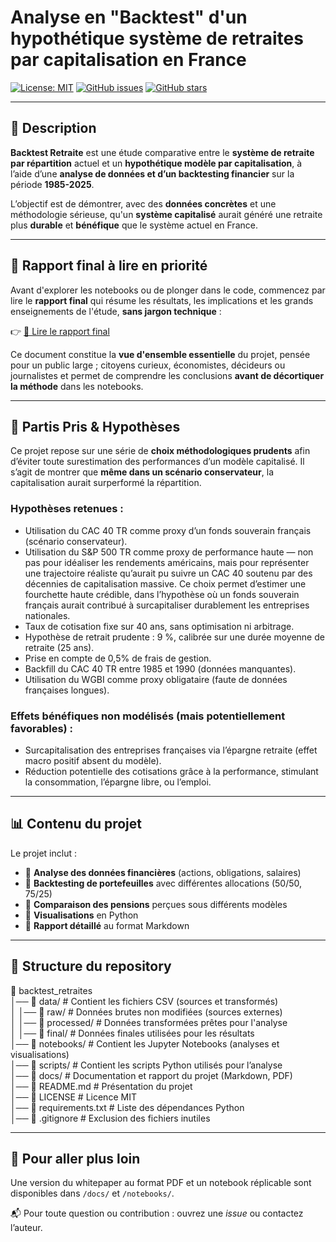 # Analyse en "Backtest" d'un hypothétique système de retraites par capitalisation en France

[![License: MIT](https://img.shields.io/badge/License-MIT-green.svg)](LICENSE)
[![GitHub issues](https://img.shields.io/github/issues/Vincent-20-100/backtest_retraites)](https://github.com/Vincent-20-100/backtest_retraites/issues)
[![GitHub stars](https://img.shields.io/github/stars/Vincent-20-100/backtest_retraites?style=social&cacheBuster=1)](https://github.com/Vincent-20-100/backtest_retraites/stargazers)

---

## 📝 Description
**Backtest Retraite** est une étude comparative entre le **système de retraite par répartition** actuel et un **hypothétique modèle par capitalisation**, à l’aide d’une **analyse de données et d’un backtesting financier** sur la période **1985-2025**.

L’objectif est de démontrer, avec des **données concrètes** et une méthodologie sérieuse, qu'un **système capitalisé** aurait généré une retraite plus **durable** et **bénéfique** que le système actuel en France.

---

## 👀 Rapport final à lire en priorité

Avant d'explorer les notebooks ou de plonger dans le code, commencez par lire le **rapport final** qui résume les résultats, les implications et les grands enseignements de l'étude, **sans jargon technique** :

👉 [📘 Lire le rapport final](docs/Rapport.md)

Ce document constitue la **vue d'ensemble essentielle** du projet, pensée pour un public large ; citoyens curieux, économistes, décideurs ou journalistes et permet de comprendre les conclusions **avant de décortiquer la méthode** dans les notebooks.

---

## 🎯 Partis Pris & Hypothèses

Ce projet repose sur une série de **choix méthodologiques prudents** afin d’éviter toute surestimation des performances d’un modèle capitalisé. Il s’agit de montrer que **même dans un scénario conservateur**, la capitalisation aurait surperformé la répartition.

### Hypothèses retenues :
- Utilisation du CAC 40 TR comme proxy d’un fonds souverain français (scénario conservateur).
- Utilisation du S&P 500 TR comme proxy de performance haute — non pas pour idéaliser les rendements américains, mais pour représenter une trajectoire réaliste qu’aurait pu suivre un CAC 40 soutenu par des décennies de capitalisation massive. Ce choix permet d’estimer une fourchette haute crédible, dans l’hypothèse où un fonds souverain français aurait contribué à surcapitaliser durablement les entreprises nationales.
- Taux de cotisation fixe sur 40 ans, sans optimisation ni arbitrage.
- Hypothèse de retrait prudente : 9 %, calibrée sur une durée moyenne de retraite (25 ans).
- Prise en compte de 0,5% de frais de gestion.
- Backfill du CAC 40 TR entre 1985 et 1990 (données manquantes).
- Utilisation du WGBI comme proxy obligataire (faute de données françaises longues).

### Effets bénéfiques non modélisés (mais potentiellement favorables) :
- Surcapitalisation des entreprises françaises via l’épargne retraite (effet macro positif absent du modèle).
- Réduction potentielle des cotisations grâce à la performance, stimulant la consommation, l’épargne libre, ou l’emploi.

---

## 📊 Contenu du projet
Le projet inclut :
- 🔹 **Analyse des données financières** (actions, obligations, salaires)
- 🔹 **Backtesting de portefeuilles** avec différentes allocations (50/50, 75/25)
- 🔹 **Comparaison des pensions** perçues sous différents modèles
- 🔹 **Visualisations** en Python
- 🔹 **Rapport détaillé** au format Markdown

---

## 📂 Structure du repository
📂 backtest_retraites  
│── 📂 data/            # Contient les fichiers CSV (sources et transformés)  
│   │── 📂 raw/         # Données brutes non modifiées (sources externes)  
│   │── 📂 processed/   # Données transformées prêtes pour l'analyse  
│   │── 📂 final/       # Données finales utilisées pour les résultats  
│── 📂 notebooks/       # Contient les Jupyter Notebooks (analyses et visualisations)  
│── 📂 scripts/         # Contient les scripts Python utilisés pour l’analyse  
│── 📂 docs/            # Documentation et rapport du projet (Markdown, PDF)  
│── 📄 README.md        # Présentation du projet  
│── 📄 LICENSE          # Licence MIT  
│── 📄 requirements.txt # Liste des dépendances Python  
│── 📄 .gitignore       # Exclusion des fichiers inutiles

---

## 🚀 Pour aller plus loin
Une version du whitepaper au format PDF et un notebook réplicable sont disponibles dans `/docs/` et `/notebooks/`.

📬 Pour toute question ou contribution : ouvrez une *issue* ou contactez l’auteur.
